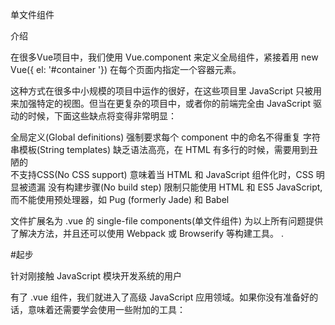 单文件组件

介绍

在很多Vue项目中，我们使用 Vue.component 来定义全局组件，紧接着用 new Vue({ el: '#container '}) 在每个页面内指定一个容器元素。

这种方式在很多中小规模的项目中运作的很好，在这些项目里 JavaScript 只被用来加强特定的视图。但当在更复杂的项目中，或者你的前端完全由 JavaScript 驱动的时候，下面这些缺点将变得非常明显：

全局定义(Global definitions) 强制要求每个 component 中的命名不得重复
字符串模板(String templates) 缺乏语法高亮，在 HTML 有多行的时候，需要用到丑陋的 \
不支持CSS(No CSS support) 意味着当 HTML 和 JavaScript 组件化时，CSS 明显被遗漏
没有构建步骤(No build step) 限制只能使用 HTML 和 ES5 JavaScript, 而不能使用预处理器，如 Pug (formerly Jade) 和 Babel

文件扩展名为 .vue 的 single-file components(单文件组件) 为以上所有问题提供了解决方法，并且还可以使用 Webpack 或 Browserify 等构建工具。
.

#起步

针对刚接触 JavaScript 模块开发系统的用户

有了 .vue 组件，我们就进入了高级 JavaScript 应用领域。如果你没有准备好的话，意味着还需要学会使用一些附加的工具：